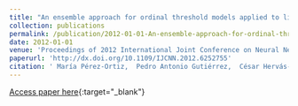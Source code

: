 ```yaml
---
title: "An ensemble approach for ordinal threshold models applied to liver transplantation"
collection: publications
permalink: /publication/2012-01-01-An-ensemble-approach-for-ordinal-threshold-models-applied-to-liver-transplantation
date: 2012-01-01
venue: 'Proceedings of 2012 International Joint Conference on Neural Networks (IJCNN)'
paperurl: 'http://dx.doi.org/10.1109/IJCNN.2012.6252755'
citation: ' María Pérez-Ortiz,  Pedro Antonio Gutiérrez,  César Hervás-Martínez,  Javier Briceño,  M. Mata, &quot;An ensemble approach for ordinal threshold models applied to liver transplantation.&quot; Proceedings of 2012 International Joint Conference on Neural Networks (IJCNN), 2012, pp. 2795-2802.'
---
```

[Access paper here](http://dx.doi.org/10.1109/IJCNN.2012.6252755){:target="_blank"}
